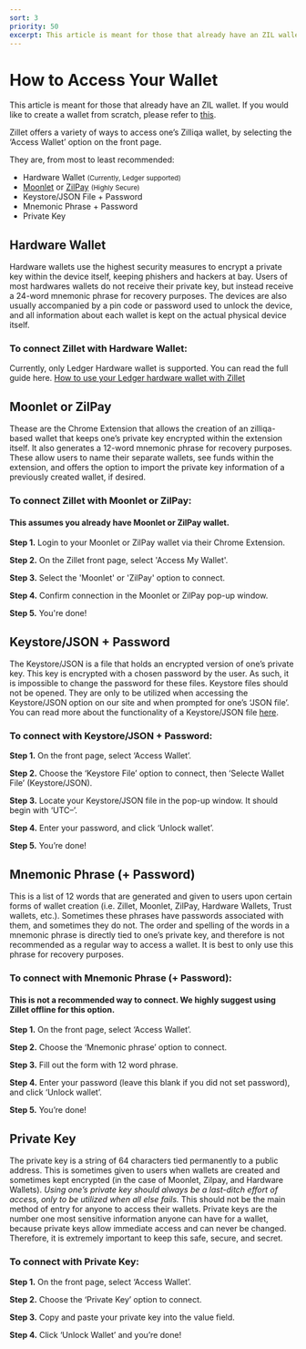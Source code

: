 ```yaml
---
sort: 3
priority: 50
excerpt: This article is meant for those that already have an ZIL wallet. Zillet offers a variety of ways to access one’s Zilliqa wallet, by selecting the ‘Access My Wallet’ option on the front page. Keystore/JSON File + Password, Mnemonic Phrase + Password and Private Key
---
```


# How to Access Your Wallet

This article is meant for those that already have an ZIL wallet. If you would like to create a wallet from scratch, please refer to [this](/how-to-create-a-wallet).

Zillet offers a variety of ways to access one’s Zilliqa wallet, by selecting the ‘Access Wallet’ option on the front page.

They are, from most to least recommended:

- Hardware Wallet <small>(Currently, Ledger supported)</small>
- [Moonlet](https://moonlet.xyz) or [ZilPay](https://zilpay.xyz/) <small>(Highly Secure)</small>
- Keystore/JSON File + Password
- Mnemonic Phrase + Password
- Private Key


## Hardware Wallet

Hardware wallets use the highest security measures to encrypt a private key within the device itself, keeping phishers and hackers at bay. Users of most hardwares wallets do not receive their private key, but instead receive a 24-word mnemonic phrase for recovery purposes. The devices are also usually accompanied by a pin code or password used to unlock the device, and all information about each wallet is kept on the actual physical device itself.

### __To connect Zillet with Hardware Wallet:__

Currently, only Ledger Hardware wallet is supported. You can read the full guide here. [How to use your Ledger hardware wallet with Zillet](/getting-started/how-to-use-ledger-with-zillet)

## Moonlet or ZilPay

Thease are the Chrome Extension that allows the creation of an zilliqa-based wallet that keeps one’s 
private key encrypted within the extension itself. It also generates a 12-word mnemonic phrase for
recovery purposes. These allow users to name their separate wallets, see funds within the 
extension, and offers the option to import the private key information of a previously created wallet, if desired. 

### __To connect Zillet with Moonlet or ZilPay:__
#### __This assumes you already have Moonlet or ZilPay wallet.__

**Step 1.** Login to your Moonlet or ZilPay wallet via their Chrome Extension.

**Step 2.** On the Zillet front page, select 'Access My Wallet'.

**Step 3.** Select the 'Moonlet' or 'ZilPay' option to connect.

**Step 4.** Confirm connection in the Moonlet or ZilPay pop-up window.

**Step 5.** You're done!

## __Keystore/JSON + Password__

The Keystore/JSON is a file that holds an encrypted version of one’s private key. This key is 
encrypted with a chosen password by the user. As such, it is impossible to change the password
 for these files. Keystore files should not be opened. They are only to be utilized when accessing
  the Keystore/JSON option on our site and when prompted for one’s ‘JSON file’. You can read more
   about the functionality of a Keystore/JSON file [here](/getting-started/common-terms#keystore-file).


### To connect with Keystore/JSON + Password:


**Step 1.** On the front page, select ‘Access Wallet’.

**Step 2.** Choose the ‘Keystore File’ option to connect, then ‘Selecte Wallet File’ (Keystore/JSON).

**Step 3.** Locate your Keystore/JSON file in the pop-up window. It should begin with ‘UTC–’.

**Step 4.** Enter your password, and click ‘Unlock wallet’.

**Step 5.** You’re done!

## __Mnemonic Phrase (+ Password)__
This is a list of 12 words that are generated and given to users upon certain forms of wallet 
creation (i.e. Zillet, Moonlet, ZilPay, Hardware Wallets, Trust wallets, etc.). Sometimes these
phrases have passwords associated with them, and sometimes they do not. The order and spelling of
the words in a mnemonic phrase is directly tied to one’s private key, and therefore is not 
recommended as a regular way to access a wallet. It is best to only use this phrase for 
recovery purposes.

### To connect with Mnemonic Phrase (+ Password):
#### __This is not a recommended way to connect. We highly suggest using Zillet offline for this option.__

**Step 1.** On the front page, select ‘Access Wallet’.

**Step 2.** Choose the ‘Mnemonic phrase’ option to connect.

**Step 3.** Fill out the form with 12 word phrase.

**Step 4.** Enter your password (leave this blank if you did not set password), and click ‘Unlock wallet’.

**Step 5.** You’re done!

## __Private Key__

The private key is a string of 64 characters tied permanently to a public address. This is 
sometimes given to users when wallets are created and sometimes kept encrypted (in the case 
of Moonlet, Zilpay, and Hardware Wallets). *Using one’s private key should always be a last-ditch effort of access, only to be utilized when all else fails.* This should not be the main method of entry for anyone to 
access their wallets. Private keys are the number one most sensitive information anyone 
can have for a wallet, because private keys allow immediate access and can never be changed. 
Therefore, it is extremely important to keep this safe, secure, and secret.

### To connect with Private Key:

**Step 1.** On the front page, select ‘Access Wallet’.

**Step 2.** Choose the ‘Private Key’ option to connect.

**Step 3.** Copy and paste your private key into the value field.

**Step 4.** Click ‘Unlock Wallet’ and you’re done!
